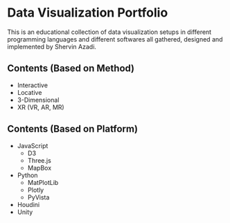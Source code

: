 # Data Visualization Portfolio

This is an educational collection of data visualization setups in different programming languages and different softwares all gathered, designed and implemented by Shervin Azadi.

## Contents (Based on Method)

- Interactive
- Locative
- 3-Dimensional
- XR (VR, AR, MR)

## Contents (Based on Platform)

- JavaScript
  - D3
  - Three.js
  - MapBox
- Python
  - MatPlotLib
  - Plotly
  - PyVista
- Houdini
- Unity
